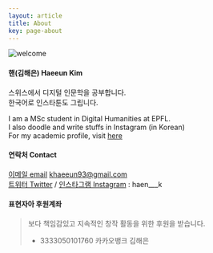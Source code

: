 ```yaml
---
layout: article
title: About
key: page-about
---
```


![welcome](assets/images/welcome.jpg)

#### 핸(김해은) Haeeun Kim 
스위스에서 디지털 인문학을 공부합니다. <br/> 한국어로 인스타툰도 그립니다.

I am a MSc student in Digital Humanities at EPFL. <br/> I also doodle and write stuffs in Instagram (in Korean) <br/> For my academic profile, visit [here](profile.html)


#### 연락처 Contact
[이메일 email](mailto:khaeeun93@gmail.com) khaeeun93@gmail.com <br/>
[트위터 Twitter](https://www.twitter.com/haen___k) / [인스타그램 Instagram](https://www.instagram.com/haen___k) : haen___k

#### 표현자아 후원계좌

> 보다 책임감있고 지속적인 창작 활동을 위한 후원을 받습니다.
> - 3333050101760 카카오뱅크 김해은




